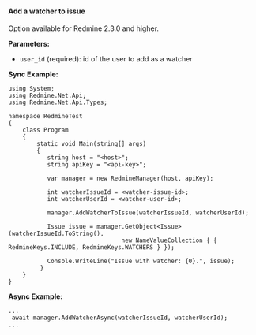#### Add a watcher to issue

Option available for Redmine 2.3.0 and higher.

**Parameters:**
 - `user_id` (required): id of the user to add as a watcher

**Sync Example:**

```
using System;
using Redmine.Net.Api;
using Redmine.Net.Api.Types;

namespace RedmineTest
{
    class Program
    {
        static void Main(string[] args)
        {
           string host = "<host>";
           string apiKey = "<api-key>";

           var manager = new RedmineManager(host, apiKey);

           int watcherIssueId = <watcher-issue-id>;
           int watcherUserId = <watcher-user-id>;

           manager.AddWatcherToIssue(watcherIssueId, watcherUserId);

           Issue issue = manager.GetObject<Issue>(watcherIssueId.ToString(), 
                                new NameValueCollection { { RedmineKeys.INCLUDE, RedmineKeys.WATCHERS } });

           Console.WriteLine("Issue with watcher: {0}.", issue);
         }
    }
}
```

**Async Example:**

```
...
 await manager.AddWatcherAsync(watcherIssueId, watcherUserId);
...
```